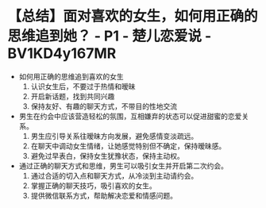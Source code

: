 # 【总结】面对喜欢的女生，如何用正确的思维追到她？ - P1 - 楚儿恋爱说 - BV1KD4y167MR

-   如何用正确的思维追到喜欢的女生
    1.  认识女生后，不要过于热情和暧昧
    2.  开启新话题，找到共同兴趣
    3.  保持友好、有趣的聊天方式，不带目的性地交流
-   男生在约会中应该营造轻松的氛围，互相嫌弃的状态可以促进甜蜜的恋爱关系。
    1.  男生应引导关系往暧昧方向发展，避免感情变淡疏远。
    2.  在聊天中调动女生情绪，让她感觉特别但不确定，保持暧昧感。
    3.  避免过早表白，保持女生犹豫状态，保持主动权。
-   通过正确的聊天方式和思维，男生可以吸引女生并开启第二次约会。
    1.  通过合适的切入点和聊天方式，从冷淡到主动请约会。
    2.  掌握正确的聊天技巧，吸引喜欢的女生。
    3.  提供微信联系方式，帮助解决恋爱和情感问题。